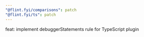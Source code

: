 ```yaml
---
"@flint.fyi/comparisons": patch
"@flint.fyi/ts": patch
---
```


feat: implement debuggerStatements rule for TypeScript plugin
